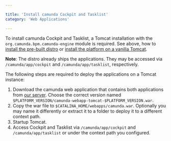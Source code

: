 ```yaml
---

title: 'Install camunda Cockpit and Tasklist'
category: 'Web Applications'

---
```


To install camunda Cockpit and Tasklist, a Tomcat installation with the `org.camunda.bpm.camunda-engine` module is required.
See above, how to [install the pre-built distro](ref:#bpm-platform-install-the-pre-built-distro) or [install the platform on a vanilla Tomcat](ref:#bpm-platform-install-the-platform-on-a-vanilla-tomcat).

**Note**: The distro already ships the applications. They may be accessed via `/camunda/app/cockpit` and `/camunda/app/tasklist`, respectively.

The following steps are required to deploy the applications on a Tomcat instance:

1. Download the camunda web application that contains both applications from [our server](https://app.camunda.com/nexus/content/groups/public/org/camunda/bpm/webapp/camunda-webapp-tomcat/).
   Choose the correct version named `$PLATFORM_VERSION/camunda-webapp-tomcat-$PLATFORM_VERSION.war`.
2. Copy the war file to `$CATALINA_HOME/webapps/camunda.war`.
   Optionally you may name it differently or extract it to a folder to deploy it to a different context path.
3. Startup Tomcat.
4. Access Cockpit and Tasklist via `/camunda/app/cockpit` and `/camunda/app/tasklist` or under the context path you configured.
